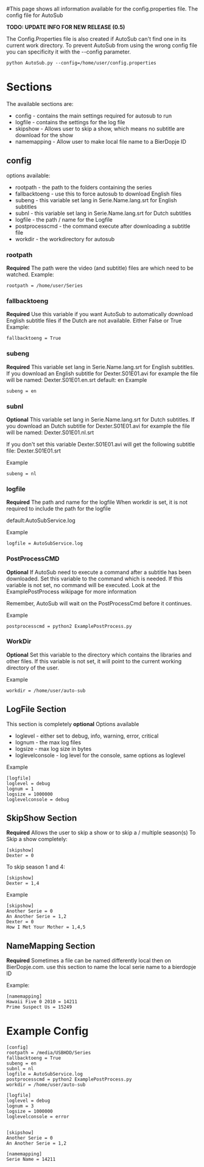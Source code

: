 #This page shows all information available for the config.properties file. The config file for AutoSub

**TODO: UPDATE INFO FOR NEW RELEASE (0.5)**

The Config.Properties file is also created if AutoSub can't find one in its current work directory. To prevent AutoSub from using the wrong config file you can specificity it with the --config parameter.

```
python AutoSub.py --config=/home/user/config.properties
```

# Sections #

The available sections are:
  * config - contains the main settings required for autosub to run
  * logfile - contains the settings for the log file
  * skipshow - Allows user to skip a show, which means no subtitle are download for the show
  * namemapping - Allow user to make local file name to a BierDopje ID

## config ##
options available:
  * rootpath - the path to the folders containing the series
  * fallbacktoeng - use this to force autosub to download English files
  * subeng - this variable set lang in Serie.Name.lang.srt for English subtitles
  * subnl - this variable set lang in Serie.Name.lang.srt for Dutch subtitles
  * logfile - the path / name for the Logfile
  * postprocesscmd - the command execute after downloading a subtitle file
  * workdir - the workdirectory for autosub

### rootpath ###
**Required**
The path were the video (and subtitle) files are which need to be watched.
Example:
```
rootpath = /home/user/Series
```

### fallbacktoeng ###
**Required**
Use this variable if you want AutoSub to automatically download English subtitle files if the Dutch are not available.
Either False or True
Example:
```
fallbacktoeng = True
```

### subeng ###
**Required**
This variable set lang in Serie.Name.lang.srt for English subtitles.
If you download an English subtitle for Dexter.S01E01.avi for example the file will be named: Dexter.S01E01.en.srt
default: en
Example
```
subeng = en
```

### subnl ###
**Optional**
This variable set lang in Serie.Name.lang.srt for Dutch subtitles.
If you download an Dutch subtitle for Dexter.S01E01.avi for example the file will be named: Dexter.S01E01.nl.srt

If you don't set this variable Dexter.S01E01.avi will get the following subtitle file: Dexter.S01E01.srt

Example
```
subeng = nl
```

### logfile ###
**Required**
The path and name for the logfile
When workdir is set, it is not required to include the path for the logfile

default:AutoSubService.log

Example
```
logfile = AutoSubService.log
```

### PostProcessCMD ###
**Optional**
If AutoSub need to execute a command after a subtitle has been downloaded. Set this variable to the command which is needed.
If this variable is not set, no command will be executed.
Look at the ExamplePostProcess wikipage for more information

Remember, AutoSub will wait on the PostProcessCmd before it continues.

Example
```
postprocesscmd = python2 ExamplePostProcess.py
```

### WorkDir ###
**Optional**
Set this variable to the directory which contains the libraries and other files.
If this variable is not set, it will point to the current working directory of the user.

Example
```
workdir = /home/user/auto-sub
```

## LogFile Section ##
This section is completely **optional**
Options available
  * loglevel - either set to debug, info, warning, error, critical
  * lognum - the max log files
  * logsize - max log size in bytes
  * loglevelconsole - log level for the console, same options as loglevel

Example
```
[logfile]
loglevel = debug
lognum = 1
logsize = 1000000
loglevelconsole = debug
```

## SkipShow Section ##
**Required**
Allows the user to skip a show or to skip a / multiple season(s)
To Skip a show completely:
```
[skipshow]
Dexter = 0
```
To skip season 1 and 4:
```
[skipshow]
Dexter = 1,4
```

Example
```
[skipshow]
Another Serie = 0
An Another Serie = 1,2 
Dexter = 0
How I Met Your Mother = 1,4,5
```

## NameMapping Section ##
**Required**
Sometimes a file can be named differently local then on BierDopje.com. use this section to name the local serie name to a bierdopje ID

Example:
```
[namemapping]
Hawaii Five 0 2010 = 14211
Prime Suspect Us = 15249
```

# Example Config #
```
[config]
rootpath = /media/USBHDD/Series
fallbacktoeng = True
subeng = en
subnl = nl
logfile = AutoSubService.log
postprocesscmd = python2 ExamplePostProcess.py
workdir = /home/user/auto-sub

[logfile]
loglevel = debug
lognum = 3
logsize = 1000000
loglevelconsole = error


[skipshow]
Another Serie = 0
An Another Serie = 1,2 

[namemapping]
Serie Name = 14211
```